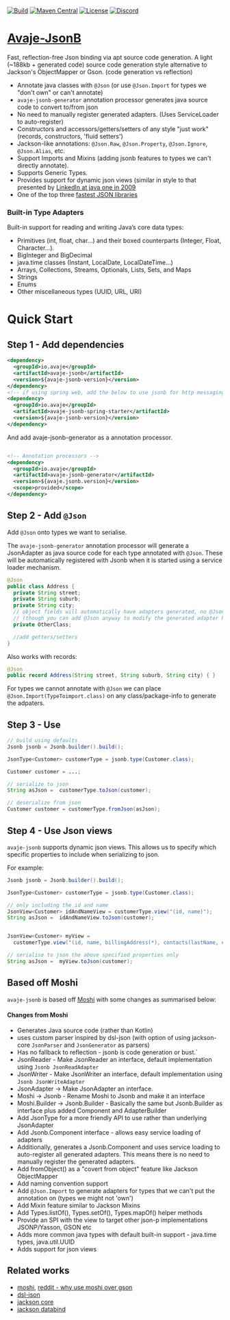 [![Build](https://github.com/avaje/avaje-jsonb/actions/workflows/build.yml/badge.svg)](https://github.com/avaje/avaje-jsonb/actions/workflows/build.yml)
[![Maven Central](https://img.shields.io/maven-central/v/io.avaje/avaje-jsonb.svg?label=Maven%20Central)](https://mvnrepository.com/artifact/io.avaje/avaje-jsonb)
[![License](https://img.shields.io/badge/License-Apache%202.0-blue.svg)](https://github.com/avaje/avaje-jsonb/blob/master/LICENSE)
[![Discord](https://img.shields.io/discord/1074074312421683250?color=%237289da&label=discord)](https://discord.gg/Qcqf9R27BR)

# [Avaje-JsonB](https://avaje.io/jsonb/)

Fast, reflection-free Json binding via apt source code generation. A light (~188kb + generated code) source code generation style alternative to Jackson's ObjectMapper or Gson. (code generation vs reflection)

- Annotate java classes with `@Json` (or use `@Json.Import` for types we "don't own" or can't annotate)
- `avaje-jsonb-generator` annotation processor generates java source code to convert to/from json
- No need to manually register generated adapters. (Uses ServiceLoader to auto-register)
- Constructors and accessors/getters/setters of any style "just work" (records, constructors, 'fluid setters')
- Jackson-like annotations: `@Json.Raw`, `@Json.Property`, `@Json.Ignore`, `@Json.Alias`, etc.
- Support Imports and Mixins (adding jsonb features to types we can't directly annotate).
- Supports Generic Types.
- Provides support for dynamic json views (similar in style to that presented by [LinkedIn at java one in 2009](https://www.slideshare.net/linkedin/building-consistent-restful-apis-in-a-highperformance-environment)
- One of the top three [fastest JSON libraries](https://github.com/fabienrenaud/java-json-benchmark#users-model)

### Built-in Type Adapters

Built-in support for reading and writing Java’s core data types:

 * Primitives (int, float, char...) and their boxed counterparts (Integer, Float, Character...).
 * BigInteger and BigDecimal
 * java.time classes (Instant, LocalDate, LocalDateTime...)
 * Arrays, Collections, Streams, Optionals, Lists, Sets, and Maps
 * Strings
 * Enums
 * Other miscellaneous types (UUID, URL, URI)


# Quick Start

## Step 1 - Add dependencies
```xml
<dependency>
  <groupId>io.avaje</groupId>
  <artifactId>avaje-jsonb</artifactId>
  <version>${avaje-jsonb-version}</version>
</dependency>
<!-- if using spring web, add the below to use jsonb for http messaging -->
<dependency>
  <groupId>io.avaje</groupId>
  <artifactId>avaje-jsonb-spring-starter</artifactId>
  <version>${avaje-jsonb-version}</version>
</dependency>
```

And add avaje-jsonb-generator as a annotation processor.
```xml

<!-- Annotation processors -->
<dependency>
  <groupId>io.avaje</groupId>
  <artifactId>avaje-jsonb-generator</artifactId>
  <version>${avaje.jsonb.version}</version>
  <scope>provided</scope>
</dependency>
```

## Step 2 - Add `@Json`

Add `@Json` onto types we want to serialise.

The `avaje-jsonb-generator` annotation processor will generate a JsonAdapter as java source code
for each type annotated with `@Json`. These will be automatically registered with Jsonb
when it is started using a service loader mechanism.

```java
@Json
public class Address {
  private String street;
  private String suburb;
  private String city;
  // object fields will automatically have adapters generated, no @Json required
  // (though you can add @Json anyway to modify the generated adapter how you wish)
  private OtherClass;

  //add getters/setters
}
```

Also works with records:
```java
@Json
public record Address(String street, String suburb, String city) { }
```

For types we cannot annotate with `@Json` we can place `@Json.Import(TypeToimport.class)` on any class/package-info to generate the adpaters.

## Step 3 - Use

```java
// build using defaults
Jsonb jsonb = Jsonb.builder().build();

JsonType<Customer> customerType = jsonb.type(Customer.class);

Customer customer = ...;

// serialize to json
String asJson =  customerType.toJson(customer);

// deserialize from json
Customer customer = customerType.fromJson(asJson);
```

## Step 4 - Use Json views

`avaje-jsonb` supports dynamic json views. This allows us to specify which specific properties
to include when serializing to json.

For example:

```java
Jsonb jsonb = Jsonb.builder().build();

JsonType<Customer> customerType = jsonb.type(Customer.class);

// only including the id and name
JsonView<Customer> idAndNameView = customerType.view("(id, name)");
String asJson =  idAndNameView.toJson(customer);


JsonView<Customer> myView =
  customerType.view("(id, name, billingAddress(*), contacts(lastName, email))");

// serialise to json the above specified properties only
String asJson =  myView.toJson(customer);
```

## Based off Moshi

`avaje-jsonb` is based off [Moshi](https://github.com/square/moshi) with some changes as summarised below:

#### Changes from Moshi
- Generates Java source code (rather than Kotlin)
- uses custom parser inspired by dsl-json (with option of using jackson-core `JsonParser` and `JsonGenerator` as parsers)
- Has no fallback to reflection - jsonb is code generation or bust.`
- JsonReader - Make JsonReader an interface, default implementation using `Jsonb JsonReadAdapter`
- JsonWriter - Make JsonWriter an interface, default implementation using `Jsonb JsonWriteAdapter`
- JsonAdapter -> Make JsonAdapter an interface.
- Moshi -> Jsonb - Rename Moshi to Jsonb and make it an interface
- Moshi.Builder -> Jsonb.Builder - Basically the same but Jsonb.Builder as interface plus added Component and AdapterBuilder
- Add JsonType for a more friendly API to use rather than underlying JsonAdapter
- Add Jsonb.Component interface - allows easy service loading of adapters
- Additionally, generates a Jsonb.Component and uses service loading to auto-register all generated adapters. This means there is no need to manually register the generated adapters.
- Add fromObject() as a "covert from object" feature like Jackson ObjectMapper
- Add naming convention support
- Add `@Json.Import` to generate adapters for types that we can't put the annotation on (types we might not 'own')
- Add Mixin feature similar to Jackson Mixins
- Add Types.listOf(), Types.setOf(), Types.mapOf() helper methods
- Provide an SPI with the view to target other json-p implementations JSONP/Yasson, GSON etc
- Adds more common java types with default built-in support - java.time types, java.util.UUID
- Adds support for json views

## Related works
- [moshi](https://github.com/square/moshi), [reddit - why use moshi over gson](https://www.reddit.com/r/androiddev/comments/684flw/why_use_moshi_over_gson/)
- [dsl-json](https://github.com/ngs-doo/dsl-json)
- [jackson core](https://github.com/FasterXML/jackson-core)
- [jackson databind](https://github.com/FasterXML/jackson-databind)

